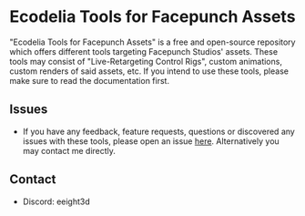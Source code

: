 # Ecodelia Tools for Facepunch Assets

"Ecodelia Tools for Facepunch Assets" is a free and open-source repository which offers different tools targeting Facepunch Studios' assets. These tools may consist of "Live-Retargeting Control Rigs", custom animations, custom renders of said assets, etc.
If you intend to use these tools, please make sure to read the documentation first.

## Issues

* If you have any feedback, feature requests, questions or discovered any issues with these tools, please open an issue [here](https://github.com/Ali3nSystems/Ecodelia-Tools-for-Facepunch-Assets/issues). Alternatively you may contact me directly.

## Contact
* Discord: eeight3d